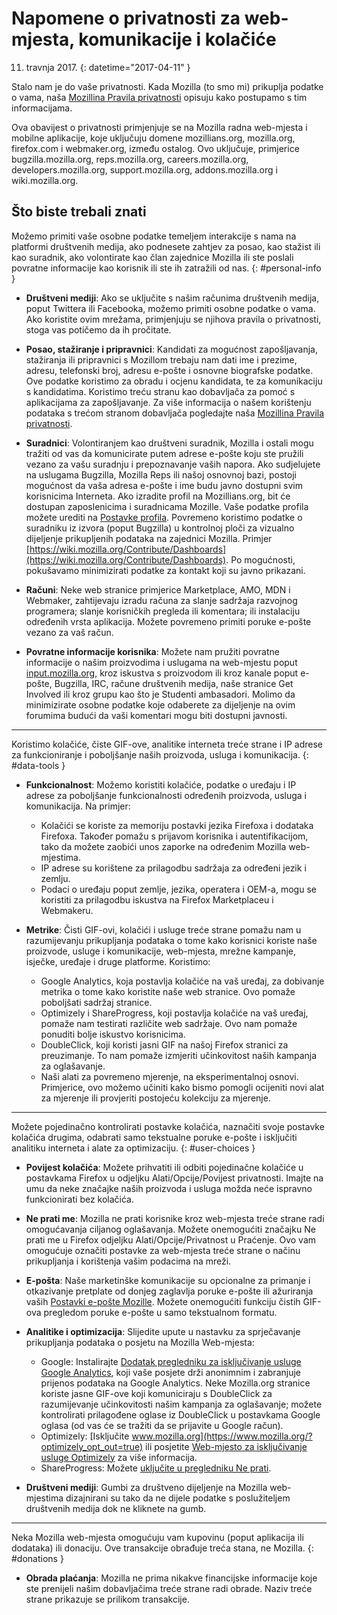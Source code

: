 # Napomene o privatnosti za web-mjesta, komunikacije i kolačiće

11. travnja 2017.
{: datetime="2017-04-11" }

Stalo nam je do vaše privatnosti. Kada Mozilla (to smo mi) prikuplja podatke o vama, naša [Mozillina Pravila privatnosti](http://www.mozilla.org/en-US/privacy/) opisuju kako postupamo s tim informacijama.

Ova obavijest o privatnosti primjenjuje se na Mozilla radna web-mjesta i mobilne aplikacije, koje uključuju domene mozillians.org, mozilla.org, firefox.com i webmaker.org, između ostalog. Ovo uključuje, primjerice bugzilla.mozilla.org, reps.mozilla.org, careers.mozilla.org, developers.mozilla.org, support.mozilla.org, addons.mozilla.org i wiki.mozilla.org.

## Što biste trebali znati

Možemo primiti vaše osobne podatke temeljem interakcije s nama na platformi društvenih medija, ako podnesete zahtjev za posao, kao stažist ili kao suradnik, ako volontirate kao član zajednice Mozilla ili ste poslali povratne informacije kao korisnik ili ste ih zatražili od nas. 
{: #personal-info }

* **Društveni mediji**: Ako se uključite s našim računima društvenih medija, poput Twittera ili Facebooka, možemo primiti osobne podatke o vama. Ako koristite ovim mrežama, primjenjuju se njihova pravila o privatnosti, stoga vas potičemo da ih pročitate.  

* **Posao, stažiranje i pripravnici**: Kandidati za mogućnost zapošljavanja, stažiranja ili pripravnici s Mozillom trebaju nam dati ime i prezime, adresu, telefonski broj, adresu e-pošte i osnovne biografske podatke.   Ove podatke koristimo za obradu i ocjenu kandidata, te za komunikaciju s kandidatima.  Koristimo treću stranu kao dobavljača za pomoć s aplikacijama za zapošljavanje. Za više informacija o našem korištenju podataka s trećom stranom dobavljača pogledajte naša [Mozillina Pravila privatnosti](http://www.mozilla.org/en-US/privacy/).

* **Suradnici**: Volontiranjem kao društveni suradnik, Mozilla i ostali mogu tražiti od vas da komunicirate putem adrese e-pošte koju ste pružili vezano za vašu suradnju i prepoznavanje vaših napora.  Ako sudjelujete na uslugama Bugzilla, Mozilla Reps ili našoj osnovnoj bazi, postoji mogućnost da vaša adresa e-pošte i ime budu javno dostupni svim korisnicima Interneta. Ako izradite profil na Mozillians.org, bit će dostupan zaposlenicima i suradnicama Mozille. Vaše podatke profila možete urediti na [Postavke profila](https://mozillians.org/user/edit). Povremeno koristimo podatke o suradniku iz izvora (poput Bugzilla) u kontrolnoj ploči za vizualno dijeljenje prikupljenih podataka na zajednici Mozilla. Primjer [https://wiki.mozilla.org/Contribute/Dashboards](https://wiki.mozilla.org/Contribute/Dashboards). Po mogućnosti, pokušavamo minimizirati podatke za kontakt koji su javno prikazani.

* **Računi**: Neke web stranice primjerice Marketplace, AMO, MDN i Webmaker, zahtijevaju izradu računa za slanje sadržaja razvojnog programera; slanje korisničkih pregleda ili komentara; ili instalaciju određenih vrsta aplikacija.  Možete povremeno primiti poruke e-pošte vezano za vaš račun.

* **Povratne informacije korisnika**:  Možete nam pružiti povratne informacije o našim proizvodima i uslugama na web-mjestu poput [input.mozilla.org](https://input.mozilla.org/), kroz iskustva s proizvodom ili kroz kanale poput e-pošte, Bugzilla, IRC, račune društvenih medija, naše stranice Get Involved ili kroz grupu kao što je Studenti ambasadori. Molimo da minimizirate osobne podatke koje odaberete za dijeljenje na ovim forumima budući da vaši komentari mogu biti dostupni javnosti.

---------------------------------------

Koristimo kolačiće, čiste GIF-ove, analitike interneta treće strane i IP adrese za funkcioniranje i poboljšanje naših proizvoda, usluga i komunikacija. 
{: #data-tools }

* **Funkcionalnost**: Možemo koristiti kolačiće, podatke o uređaju i IP adrese za poboljšanje funkcionalnosti određenih proizvoda, usluga i komunikacija. Na primjer:
    * Kolačići se koriste za memoriju postavki jezika Firefoxa i dodataka Firefoxa. Također pomažu s prijavom korisnika i autentifikacijom, tako da možete zaobići unos zaporke na određenim Mozilla web-mjestima.  
    * IP adrese su korištene za prilagodbu sadržaja za određeni jezik i zemlju.  
    * Podaci o uređaju poput zemlje, jezika, operatera i OEM-a, mogu se koristiti za prilagodbu iskustva na Firefox Marketplaceu i Webmakeru.

* **Metrike**: Čisti GIF-ovi, kolačići i usluge treće strane pomažu nam u razumijevanju prikupljanja podataka o tome kako korisnici koriste naše proizvode, usluge i komunikacije, web-mjesta, mrežne kampanje, isječke, uređaje i druge platforme. Koristimo:
    * Google Analytics, koja postavlja kolačiće na vaš uređaj, za dobivanje metrika o tome kako koristite naše web stranice.      Ovo pomaže poboljšati sadržaj stranice.  
    * Optimizely i ShareProgress, koji postavlja kolačiće na vaš uređaj, pomaže nam testirati različite web sadržaje.  Ovo nam pomaže ponuditi bolje iskustvo korisnicima.
    * DoubleClick, koji koristi jasni GIF na našoj Firefox stranici za preuzimanje.  To nam pomaže izmjeriti učinkovitost naših kampanja za oglašavanje.
    * Naši alati za povremeno mjerenje, na eksperimentalnoj osnovi. Primjerice, ovo možemo učiniti kako bismo pomogli ocijeniti novi alat za mjerenje ili provjeriti postojeću kolekciju za mjerenje.

---------------------------------------

Možete pojedinačno kontrolirati postavke kolačića, naznačiti svoje postavke kolačića drugima, odabrati samo tekstualne poruke e-pošte i isključiti analitiku interneta i alate za optimizaciju. 
{: #user-choices }

* **Povijest kolačića**: Možete prihvatiti ili odbiti pojedinačne kolačiće u postavkama Firefox u odjeljku Alati/Opcije/Povijest privatnosti. Imajte na umu da neke značajke naših proizvoda i usluga možda neće ispravno funkcionirati bez kolačića.

* **Ne prati me**: Mozilla ne prati korisnike kroz web-mjesta treće strane radi omogućavanja ciljanog oglašavanja.  Možete onemogućiti značajku Ne prati me u Firefox odjeljku Alati/Opcije/Privatnost u Praćenje. Ovo vam omogućuje označiti postavke za web-mjesta treće strane o načinu prikupljanja i korištenja vašim podacima na mreži.   

* **E-pošta**: Naše marketinške komunikacije su opcionalne za primanje i otkazivanje pretplate od donjeg zaglavlja poruke e-pošte ili ažuriranja vaših [Postavki e-pošte Mozille](https://www.mozilla.org/en-US/newsletter/recovery/). Možete onemogućiti funkciju čistih GIF-ova pregledom poruke e-pošte u samo tekstualnom formatu.  

* **Analitike i optimizacija**: Slijedite upute u nastavku za sprječavanje prikupljanja podataka o posjetu na Mozilla Web-mjesta:
   *  Google: Instalirajte [Dodatak pregledniku za isključivanje usluge Google Analytics](https://tools.google.com/dlpage/gaoptout), koji vaše posjete drži anonimnim i zabranjuje prijenos podataka na Google Analytics. Neke Mozilla.org stranice koriste jasne GIF-ove koji komuniciraju s DoubleClick za razumijevanje učinkovitosti našim kampanja za oglašavanje; možete kontrolirati prilagođene oglase iz DoubleClick u postavkama Google oglasa (od vas će se tražiti da se prijavite u Google račun).
   *  Optimizely: [Isključite www.mozilla.org](https://www.mozilla.org/?optimizely_opt_out=true) ili posjetite [Web-mjesto za isključivanje usluge Optimizely](https://www.optimizely.com/opt_out) za više informacija. 
   *  ShareProgress: Možete [uključite u pregledniku Ne prati](https://support.mozilla.org/kb/how-do-i-turn-do-not-track-feature).

* **Društveni mediji**: Gumbi za društveno dijeljenje na Mozilla web-mjestima dizajnirani su tako da ne dijele podatke s poslužiteljem društvenih medija dok ne kliknete na gumb.

---------------------------------------


Neka Mozilla web-mjesta omogućuju vam kupovinu (poput aplikacija ili dodataka) ili donaciju. Ove transakcije obrađuje treća stana, ne Mozilla. {: #donations }

* **Obrada plaćanja**:   Mozilla ne prima nikakve financijske informacije koje ste prenijeli našim dobavljačima treće strane radi obrade. Naziv treće strane prikazuje se prilikom transakcije.
